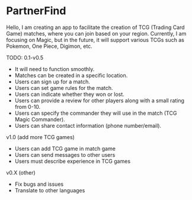 # PartnerFind
Hello, I am creating an app to facilitate the creation of TCG (Trading Card Game) matches, 
where you can join based on your region. Currently, I am focusing on Magic, but in the future, 
it will support various TCGs such as Pokemon, One Piece, Digimon, etc.

TODO:
0.1-v0.5
- It will need to function smoothly.
- Matches can be created in a specific location.
- Users can sign up for a match.
- Users can set game rules for the match.
- Users can indicate whether they won or lost.
- Users can provide a review for other players along with a small rating from 0-10.
- Users can specify the commander they will use in the match (TCG Magic Commander).
- Users can share contact information (phone number/email).

v1.0 (add more TCG games)
- Users can add TCG game in match game
- Users can send messages to other users
- Users must describe experience in TCG games

v0.X (other)
- Fix bugs and issues
- Translate to other languages
